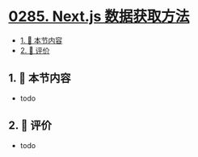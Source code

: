 # [0285. Next.js 数据获取方法](https://github.com/tnotesjs/TNotes.react/tree/main/notes/0285.%20Next.js%20%E6%95%B0%E6%8D%AE%E8%8E%B7%E5%8F%96%E6%96%B9%E6%B3%95)

<!-- region:toc -->

- [1. 🎯 本节内容](#1--本节内容)
- [2. 🫧 评价](#2--评价)

<!-- endregion:toc -->

## 1. 🎯 本节内容

- todo

## 2. 🫧 评价

- todo
